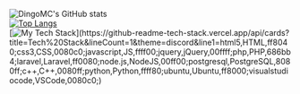 ![DingoMC's GitHub stats](https://github-readme-stats.vercel.app/api?username=DingoMC&show_icons=true&theme=dark)  
[![Top Langs](https://github-readme-stats.vercel.app/api/top-langs/?username=DingoMC&layout=compact)](https://github.com/anuraghazra/github-readme-stats)  
[![My Tech Stack](https://github-readme-tech-stack.vercel.app/api/cards?title=Tech%20Stack&lineCount=1&theme=discord&line1=html5,HTML,ff8040;css3,CSS,0080c0;javascript,JS,ffff00;jquery,jQuery,00ffff;php,PHP,686bb4;laravel,Laravel,ff0080;node.js,NodeJS,00ff00;postgresql,PostgreSQL,8080ff;c++,C++,0080ff;python,Python,ffff80;ubuntu,Ubuntu,ff8000;visualstudiocode,VSCode,0080c0;)](https://github-readme-tech-stack.vercel.app/api/cards?title=Tech%20Stack&lineCount=1&theme=discord&line1=html5,HTML,ff8040;css3,CSS,0080c0;javascript,JS,ffff00;jquery,jQuery,00ffff;php,PHP,686bb4;laravel,Laravel,ff0080;node.js,NodeJS,00ff00;postgresql,PostgreSQL,8080ff;c++,C++,0080ff;python,Python,ffff80;ubuntu,Ubuntu,ff8000;visualstudiocode,VSCode,0080c0;)
